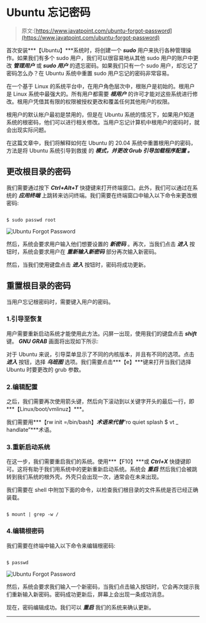 # Ubuntu 忘记密码

> 原文:[https://www.javatpoint.com/ubuntu-forgot-password](https://www.javatpoint.com/ubuntu-forgot-password)

首次安装***【Ubuntu】***系统时，将创建一个 ***sudo*** 用户来执行各种管理操作。如果我们有多个 sudo 用户，我们可以很容易地从其他 sudo 用户的账户中更改 ***管理用户*** 或 ***sudo 用户*** 的遗忘密码。如果我们只有一个 sudo 用户，却忘记了密码怎么办？在 Ubuntu 系统中重置 sudo 用户忘记的密码非常容易。

在一个基于 Linux 的系统平台中，在用户角色层次中，根账户是初始的。根用户是 Linux 系统中最强大的。所有用户都需要 ***根用户*** 的许可才能对这些系统进行修改。根用户凭借其有限的权限被授权更改和覆盖任何其他用户的权限。

根用户的默认帐户最初是禁用的，但是在 Ubuntu 系统的情况下，如果用户知道系统的根密码，他们可以进行相关修改。当用户忘记计算机中根用户的密码时，就会出现实际问题。

在这篇文章中，我们将解释如何在 Ubuntu 的 20.04 系统中重置根用户的密码，方法是将 Ubuntu 系统引导到救援 的 ***模式，并更改 ***Grub 引导加载程序配置*** 。***

## 更改根目录的密码

我们需要通过按下 ***Ctrl+Alt+T*** 快捷键来打开终端窗口。此外，我们可以通过在系统的 ***应用终端*** 上跳转来访问终端。我们需要在终端窗口中输入以下命令来更改根密码:

```

$ sudo passwd root

```

![Ubuntu Forgot Password](../Images/0ffaf46c8b00bbb593712eb3d853dbc1.png)

然后，系统会要求用户输入他们想要设置的 ***新密码*** 。再次，当我们点击 ***进入*** 按钮时，系统会要求用户在 ***重新输入新密码*** 部分再次输入新密码。

然后，当我们使用键盘点击 ***进入*** 按钮时，密码将成功更新。

## 重置根目录的密码

当用户忘记根密码时，需要键入用户的密码。

### 1.引导至恢复

用户需要重新启动系统才能使用此方法。闪屏一出现，使用我们的键盘点击 ***shift*** 键。 ***GNU GRAB*** 画面将出现如下所示:

对于 Ubuntu 来说，引导菜单显示了不同的内核版本，并且有不同的选项。点击 ***进入*** 按钮，选择 ***乌班图*** 选项。我们需要点击***【e】***键来打开当我们选择 Ubuntu 时要更改的 grub 参数。

### 2.编辑配置

之后，我们需要再次使用箭头键，然后向下滚动到以关键字开头的最后一行，即***【Linux/boot/vmlinuz】***。

我们需要用***【rw init =/bin/bash】***术语来代替***“ro quiet splash $ vt _ handlate”***术语。

### 3.重新启动系统

在这一步，我们需要重启我们的系统。使用***【F10】***或 ***Ctrl+X*** 快捷键即可。这将有助于我们用系统中的更新重新启动系统。系统会 ***重启*** 然后我们会被跳转到我们系统的根外壳。外壳只会出现一次，通常会在未来出现。

我们需要在 shell 中附加下面的命令，以检查我们根目录的文件系统是否已经正确装载。

```

$ mount | grep -w /

```

### 4.编辑根密码

我们需要在终端中输入以下命令来编辑根密码:

```

$ passwd

```

![Ubuntu Forgot Password](../Images/1a7279a86a7783519fe1e1473a420191.png)

然后，系统会要求我们输入一个新密码，当我们点击输入按钮时，它会再次提示我们重新输入新密码。密码成功更新后，屏幕上会出现一条成功消息。

现在，密码编辑成功。我们可以 ***重启*** 我们的系统来确认更新。

* * *